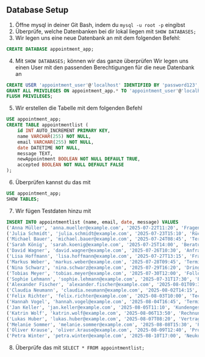 ## Database Setup
1. Öffne mysql in deiner Git Bash, indem du `mysql -u root -p` eingibst
2. Überprüfe, welche Datenbanken bei dir lokal liegen mit `SHOW DATABASES;`
3. Wir legen uns eine neue Datenbank an mit dem folgenden Befehl:
```sql
CREATE DATABASE appointment_app;
```
4. Mit `SHOW DATABASES;` können wir das ganze überprüfen
Wir legen uns einen User mit den passenden Berechtigungen für die neue Datenbank an
```sql
CREATE USER 'appointment_user'@'localhost' IDENTIFIED BY 'password123';
GRANT ALL PRIVILEGES ON appointment_app.* TO 'appointment_user'@'localhost';
FLUSH PRIVILEGES;
```
5. Wir erstellen die Tabelle mit dem folgenden Befehl
```sql
USE appointment_app;
CREATE TABLE appointmentlist (
    id INT AUTO_INCREMENT PRIMARY KEY,
    name VARCHAR(255) NOT NULL,
    email VARCHAR(255) NOT NULL,
    date DATETIME NOT NULL,
    message TEXT,
    newAppointment BOOLEAN NOT NULL DEFAULT TRUE,
    accepted BOOLEAN NOT NULL DEFAULT FALSE
);
```
6. Überprüfen kannst du das mit
```sql
USE appointment_app;
SHOW TABLES;
```
7. Wir fügen Testdaten hinzu mit
```sql
INSERT INTO appointmentlist (name, email, date, message) VALUES 
('Anna Müller', 'anna.mueller@example.com', '2025-07-22T11:20', 'Fragen zu Produkt X'),
('Julia Schmidt', 'julia.schmidt@example.com', '2025-07-23T15:10', 'Rückruf erwünscht'),
('Michael Bauer', 'michael.bauer@example.com', '2025-07-24T08:45', 'Termin für Vorstellungsgespräch'),
('Sarah König', 'sarah.koenig@example.com', '2025-07-25T14:00', 'Beratungstermin benötigt'),
('David Wagner', 'david.wagner@example.com', '2025-07-26T10:30', 'Anfrage Projektbesprechung'),
('Lisa Hoffmann', 'lisa.hoffmann@example.com', '2025-07-27T13:15', 'Fragen zur Rechnung'),
('Markus Weber', 'markus.weber@example.com', '2025-07-28T09:45', 'Terminbestätigung?'),
('Nina Schwarz', 'nina.schwarz@example.com', '2025-07-29T16:20', 'Dringende Anfrage'),
('Tobias Meyer', 'tobias.meyer@example.com', '2025-07-30T12:00', 'Follow-Up Meeting'),
('Sophie Lehmann', 'sophie.lehmann@example.com', '2025-07-31T17:30', 'Erstberatung gewünscht'),
('Alexander Fischer', 'alexander.fischer@example.com', '2025-08-01T09:30', 'Bitte um Rückmeldung'),
('Claudia Neumann', 'claudia.neumann@example.com', '2025-08-02T14:15', 'Angebotsanfrage'),
('Felix Richter', 'felix.richter@example.com', '2025-08-03T10:00', 'Technische Beratung'),
('Hannah Vogel', 'hannah.vogel@example.com', '2025-08-04T16:45', 'Terminänderung benötigt'),
('Jan Keller', 'jan.keller@example.com', '2025-08-05T11:10', 'Kundengespräch'),
('Katrin Wolf', 'katrin.wolf@example.com', '2025-08-06T13:50', 'Rechnungsklärung'),
('Lukas Huber', 'lukas.huber@example.com', '2025-08-07T08:20', 'Vertragsunterzeichnung'),
('Melanie Sommer', 'melanie.sommer@example.com', '2025-08-08T15:30', 'Produktschulung'),
('Oliver Krause', 'oliver.krause@example.com', '2025-08-09T12:40', 'Projektabschluss'),
('Petra Winter', 'petra.winter@example.com', '2025-08-10T17:00', 'Neukundenberatung');
```

8. Überprüfe das mit `SELECT * FROM appointmentlist;`